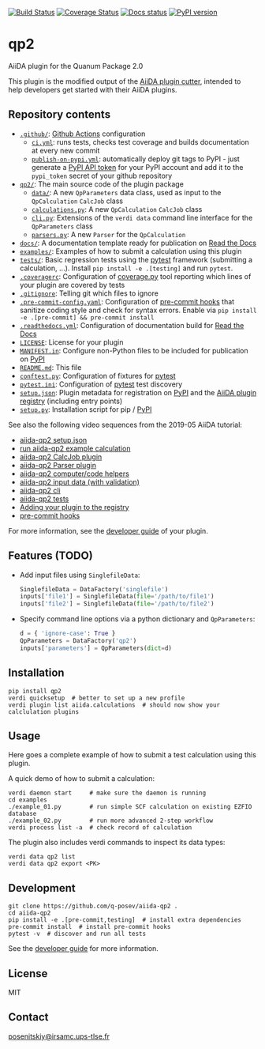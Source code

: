 [![Build Status](https://github.com/TREX-CoE/aiida-qp2/workflows/ci/badge.svg?branch=master)](https://github.com/q-posev/aiida-qp2/actions)
[![Coverage Status](https://coveralls.io/repos/github/TREX-CoE/aiida-qp2/badge.svg?branch=master)](https://coveralls.io/github/q-posev/aiida-qp2?branch=master)
[![Docs status](https://readthedocs.org/projects/qp2/badge)](http://qp2.readthedocs.io/)
[![PyPI version](https://badge.fury.io/py/qp2.svg)](https://badge.fury.io/py/qp2)

# qp2

AiiDA plugin for the Quanum Package 2.0

This plugin is the modified output of the
[AiiDA plugin cutter](https://github.com/aiidateam/aiida-plugin-cutter),
intended to help developers get started with their AiiDA plugins.

## Repository contents

* [`.github/`](.github/): [Github Actions](https://github.com/features/actions) configuration
  * [`ci.yml`](.github/workflows/ci.yml): runs tests, checks test coverage and builds documentation at every new commit
  * [`publish-on-pypi.yml`](.github/workflows/publish-on-pypi.yml): automatically deploy git tags to PyPI - just generate a [PyPI API token](https://pypi.org/help/#apitoken) for your PyPI account and add it to the `pypi_token` secret of your github repository
* [`qp2/`](qp2/): The main source code of the plugin package
  * [`data/`](qp2/data/): A new `QpParameters` data class, used as input to the `QpCalculation` `CalcJob` class
  * [`calculations.py`](qp2/calculations.py): A new `QpCalculation` `CalcJob` class
  * [`cli.py`](qp2/cli.py): Extensions of the `verdi data` command line interface for the `QpParameters` class
  * [`parsers.py`](qp2/parsers.py): A new `Parser` for the `QpCalculation`
* [`docs/`](docs/): A documentation template ready for publication on [Read the Docs](http://aiida-qp2.readthedocs.io/en/latest/)
* [`examples/`](examples/): Examples of how to submit a calculation using this plugin
* [`tests/`](tests/): Basic regression tests using the [pytest](https://docs.pytest.org/en/latest/) framework (submitting a calculation, ...). Install `pip install -e .[testing]` and run `pytest`.
* [`.coveragerc`](.coveragerc): Configuration of [coverage.py](https://coverage.readthedocs.io/en/latest) tool reporting which lines of your plugin are covered by tests
* [`.gitignore`](.gitignore): Telling git which files to ignore
* [`.pre-commit-config.yaml`](.pre-commit-config.yaml): Configuration of [pre-commit hooks](https://pre-commit.com/) that sanitize coding style and check for syntax errors. Enable via `pip install -e .[pre-commit] && pre-commit install`
* [`.readthedocs.yml`](.readthedocs.yml): Configuration of documentation build for [Read the Docs](https://readthedocs.org/)
* [`LICENSE`](LICENSE): License for your plugin
* [`MANIFEST.in`](MANIFEST.in): Configure non-Python files to be included for publication on [PyPI](https://pypi.org/)
* [`README.md`](README.md): This file
* [`conftest.py`](conftest.py): Configuration of fixtures for [pytest](https://docs.pytest.org/en/latest/)
* [`pytest.ini`](pytest.ini): Configuration of [pytest](https://docs.pytest.org/en/latest/) test discovery
* [`setup.json`](setup.json): Plugin metadata for registration on [PyPI](https://pypi.org/) and the [AiiDA plugin registry](https://aiidateam.github.io/aiida-registry/) (including entry points)
* [`setup.py`](setup.py): Installation script for pip / [PyPI](https://pypi.org/)


See also the following video sequences from the 2019-05 AiiDA tutorial:

 * [aiida-qp2 setup.json](https://www.youtube.com/watch?v=2CxiuiA1uVs&t=240s)
 * [run aiida-qp2 example calculation](https://www.youtube.com/watch?v=2CxiuiA1uVs&t=403s)
 * [aiida-qp2 CalcJob plugin](https://www.youtube.com/watch?v=2CxiuiA1uVs&t=685s)
 * [aiida-qp2 Parser plugin](https://www.youtube.com/watch?v=2CxiuiA1uVs&t=936s)
 * [aiida-qp2 computer/code helpers](https://www.youtube.com/watch?v=2CxiuiA1uVs&t=1238s)
 * [aiida-qp2 input data (with validation)](https://www.youtube.com/watch?v=2CxiuiA1uVs&t=1353s)
 * [aiida-qp2 cli](https://www.youtube.com/watch?v=2CxiuiA1uVs&t=1621s)
 * [aiida-qp2 tests](https://www.youtube.com/watch?v=2CxiuiA1uVs&t=1931s)
 * [Adding your plugin to the registry](https://www.youtube.com/watch?v=760O2lDB-TM&t=112s)
 * [pre-commit hooks](https://www.youtube.com/watch?v=760O2lDB-TM&t=333s)

For more information, see the [developer guide](https://aiida-qp2.readthedocs.io/en/latest/developer_guide) of your plugin.


## Features (TODO)

 * Add input files using `SinglefileData`:
   ```python
   SinglefileData = DataFactory('singlefile')
   inputs['file1'] = SinglefileData(file='/path/to/file1')
   inputs['file2'] = SinglefileData(file='/path/to/file2')
   ```

 * Specify command line options via a python dictionary and `QpParameters`:
   ```python
   d = { 'ignore-case': True }
   QpParameters = DataFactory('qp2')
   inputs['parameters'] = QpParameters(dict=d)
   ```

## Installation

```shell
pip install qp2
verdi quicksetup  # better to set up a new profile
verdi plugin list aiida.calculations  # should now show your calclulation plugins
```

## Usage

Here goes a complete example of how to submit a test calculation using this plugin.

A quick demo of how to submit a calculation:
```shell
verdi daemon start     # make sure the daemon is running
cd examples
./example_01.py        # run simple SCF calculation on existing EZFIO database
./example_02.py        # run more advanced 2-step workflow
verdi process list -a  # check record of calculation
```

The plugin also includes verdi commands to inspect its data types:
```shell
verdi data qp2 list
verdi data qp2 export <PK>
```

## Development

```shell
git clone https://github.com/q-posev/aiida-qp2 .
cd aiida-qp2
pip install -e .[pre-commit,testing]  # install extra dependencies
pre-commit install  # install pre-commit hooks
pytest -v  # discover and run all tests
```

See the [developer guide](http://qp2.readthedocs.io/en/latest/developer_guide/index.html) for more information.

## License

MIT

## Contact

posenitskiy@irsamc.ups-tlse.fr
